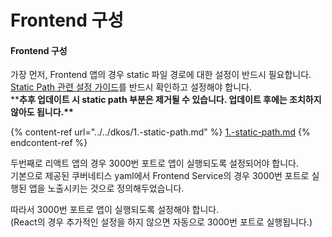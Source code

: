 # Frontend 구성

#### Frontend 구성

가장 먼저, Frontend 앱의 경우 static 파일 경로에 대한 설정이 반드시 필요합니다.\
[Static Path 관련 설정 가이드](../../dkos/1.-static-path.md)를 반드시 확인하고 설정해야 합니다.\
\*\***추후 업데이트 시 static path 부분은 제거될 수 있습니다. 업데이트 후에는 조치하지 않아도 됩니다.\*\***

{% content-ref url="../../dkos/1.-static-path.md" %}
[1.-static-path.md](../../dkos/1.-static-path.md)
{% endcontent-ref %}

두번째로 리액트 앱의 경우 3000번 포트로 앱이 실행되도록 설정되어야 합니다.\
기본으로 제공된 쿠버네티스 yaml에서 Frontend Service의 경우 3000번 포트로 실행된 앱을 노출시키는 것으로 정의해두었습니다.

따라서 3000번 포트로 앱이 실행되도록 설정해야 합니다.\
(React의 경우 추가적인 설정을 하지 않으면 자동으로 3000번 포트로 실행됩니다.)

